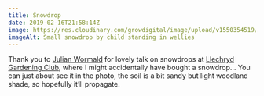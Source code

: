 ```yaml
---
title: Snowdrop
date: 2019-02-16T21:58:14Z
image: https://res.cloudinary.com/growdigital/image/upload/v1550354519/snowdrop-23DDFACB.jpg
imageAlt: Small snowdrop by child standing in wellies
---
```


Thank you to [Julian Wormald](https://thegardenimpressionists.com/) for lovely talk on snowdrops at [Llechryd Gardening Club](https://www.facebook.com/LlechrydDGC/), where I might accidentally have bought a snowdrop… You can just about see it in the photo, the soil is a bit sandy but light woodland shade, so hopefully it’ll propagate.
